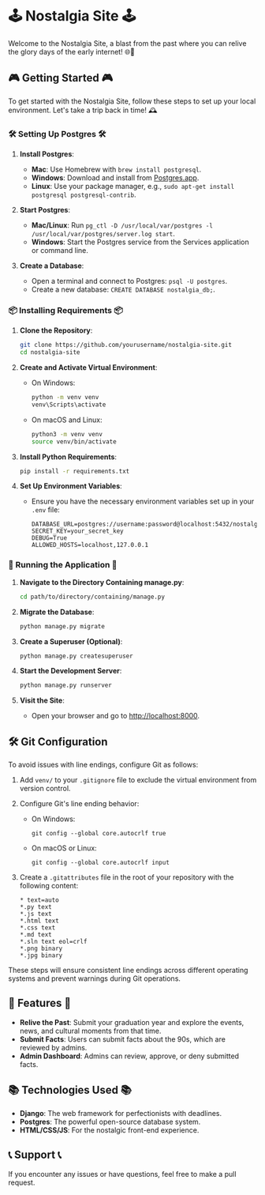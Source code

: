 # 🕹️ Nostalgia Site 🕹️

Welcome to the Nostalgia Site, a blast from the past where you can relive the glory days of the early internet! 🌐🚀

## 🎮 Getting Started 🎮

To get started with the Nostalgia Site, follow these steps to set up your local environment. Let's take a trip back in time! 🕰️

### 🛠️ Setting Up Postgres 🛠️

1. **Install Postgres**:
   - **Mac**: Use Homebrew with `brew install postgresql`.
   - **Windows**: Download and install from [Postgres.app](https://postgres.app).
   - **Linux**: Use your package manager, e.g., `sudo apt-get install postgresql postgresql-contrib`.

2. **Start Postgres**:
   - **Mac/Linux**: Run `pg_ctl -D /usr/local/var/postgres -l /usr/local/var/postgres/server.log start`.
   - **Windows**: Start the Postgres service from the Services application or command line.

3. **Create a Database**:
   - Open a terminal and connect to Postgres: `psql -U postgres`.
   - Create a new database: `CREATE DATABASE nostalgia_db;`.

### 📦 Installing Requirements 📦

1. **Clone the Repository**:
   ```sh
   git clone https://github.com/yourusername/nostalgia-site.git
   cd nostalgia-site
   ```

2. **Create and Activate Virtual Environment**:
   - On Windows:
     ```sh
     python -m venv venv
     venv\Scripts\activate
     ```
   - On macOS and Linux:
     ```sh
     python3 -m venv venv
     source venv/bin/activate
     ```

3. **Install Python Requirements**:
   ```sh
   pip install -r requirements.txt
   ```

4. **Set Up Environment Variables**:
   - Ensure you have the necessary environment variables set up in your `.env` file:
     ```
     DATABASE_URL=postgres://username:password@localhost:5432/nostalgia_db
     SECRET_KEY=your_secret_key
     DEBUG=True
     ALLOWED_HOSTS=localhost,127.0.0.1
     ```

### 🚀 Running the Application 🚀

1. **Navigate to the Directory Containing manage.py**:
   ```sh
   cd path/to/directory/containing/manage.py
   ```

2. **Migrate the Database**:
   ```sh
   python manage.py migrate
   ```

3. **Create a Superuser (Optional)**:
   ```sh
   python manage.py createsuperuser
   ```

4. **Start the Development Server**:
   ```sh
   python manage.py runserver
   ```

5. **Visit the Site**:
   - Open your browser and go to [http://localhost:8000](http://localhost:8000).

## 🛠️ Git Configuration

To avoid issues with line endings, configure Git as follows:

1. Add `venv/` to your `.gitignore` file to exclude the virtual environment from version control.

2. Configure Git's line ending behavior:
   - On Windows:
     ```
     git config --global core.autocrlf true
     ```
   - On macOS or Linux:
     ```
     git config --global core.autocrlf input
     ```

3. Create a `.gitattributes` file in the root of your repository with the following content:
   ```
   * text=auto
   *.py text
   *.js text
   *.html text
   *.css text
   *.md text
   *.sln text eol=crlf
   *.png binary
   *.jpg binary
   ```

These steps will ensure consistent line endings across different operating systems and prevent warnings during Git operations.

## 🎨 Features 🎨

- **Relive the Past**: Submit your graduation year and explore the events, news, and cultural moments from that time.
- **Submit Facts**: Users can submit facts about the 90s, which are reviewed by admins.
- **Admin Dashboard**: Admins can review, approve, or deny submitted facts.

## 📚 Technologies Used 📚

- **Django**: The web framework for perfectionists with deadlines.
- **Postgres**: The powerful open-source database system.
- **HTML/CSS/JS**: For the nostalgic front-end experience.

## 📞 Support 📞

If you encounter any issues or have questions, feel free to make a pull request.